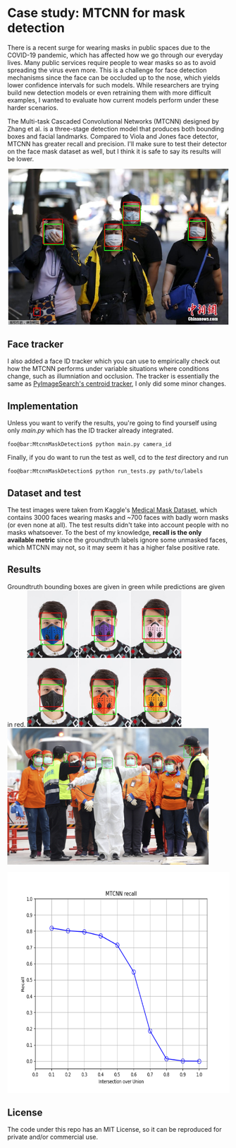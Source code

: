 # Case study: MTCNN for mask detection
There is a recent surge for wearing masks in public spaces due to the COVID-19 pandemic, which has affected how we go through our everyday lives. Many public services require people to wear masks so as to avoid spreading the virus even more. This is a challenge for face detection mechanisms since the face can be occluded up to the nose, which yields lower confidence intervals for such models. While researchers are trying build new detection models or even retraining them with more difficult examples, I wanted to evaluate how current models perform under these harder scenarios.

The Multi-task Cascaded Convolutional Networks (MTCNN) designed by Zhang et al. is a three-stage detection model that produces both bounding boxes and facial landmarks. Compared to Viola and Jones face detector, MTCNN has greater recall and precision. I'll make sure to test their detector on the face mask dataset as well, but I think it is safe to say its results will be lower.

<p align="center"><img src="test/results/101d6660a8974050b613dd2e6bd59390.jpg" alt="sample image" width="500"/></p>

## Face tracker
I also added a face ID tracker which you can use to empirically check out how the MTCNN performs under variable situations where conditions change, such as illumniation and occlusion. The tracker is essentially the same as [PyImageSearch's centroid tracker](https://www.pyimagesearch.com/2018/07/23/simple-object-tracking-with-opencv/), I only did some minor changes.

## Implementation
Unless you want to verify the results, you're going to find yourself using only *main.py* which has the ID tracker already integrated.
```console
foo@bar:MtcnnMaskDetection$ python main.py camera_id
```
Finally, if you do want to run the test as well, cd to the *test* directory and run
```console
foo@bar:MtcnnMaskDetection$ python run_tests.py path/to/labels
```

## Dataset and test
The test images were taken from Kaggle's [Medical Mask Dataset](https://www.kaggle.com/vtech6/medical-masks-dataset), which contains 3000 faces wearing masks and ~700 faces with badly worn masks (or even none at all). The test results didn't take into account people with no masks whatsoever. To the best of my knowledge, **recall is the only available metric** since the groundtruth labels ignore some unmasked faces, which MTCNN may not, so it may seem it has a higher false positive rate.

## Results
Groundtruth bounding boxes are given in green while predictions are given in red.
<img src="test/results/Smog-Mask-PM2-5-Carbon-Filter-Face-Masks-Fog-Dust-Air-Cleaner-anti-pollution-Face-Protector.jpg" alt="Easy example" width="350"/>
<img src="test/results/AP_20039189423521.jpg" alt="Hard example" height="309"/>

<img src="test/results/recall.png" alt="recall as function of IoU" height="500"/>

## License
The code under this repo has an MIT License, so it can be reproduced for private and/or commercial use.
